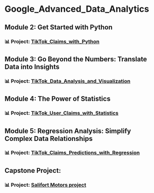 # Google_Advanced_Data_Analytics

## Module 2: Get Started with Python 
### 📊 Project: [TikTok_Claims_with_Python](https://github.com/amy941/Google_Advanced_Data_Analytics/tree/main/TikTok_Claims_with_Python)


## Module 3: Go Beyond the Numbers: Translate Data into Insights
### 📊 Project: [TikTok_Data_Analysis_and_Visualization](https://github.com/amy941/Google_Advanced_Data_Analytics/tree/main/TikTok_Data_Analysis_and_Visualization)



## Module 4: The Power of Statistics
### 📊 Project: [TikTok_User_Claims_with_Statistics](https://github.com/amy941/Google_Advanced_Data_Analytics/tree/main/TikTok_User_Claims_with_Statistics)



## Module 5: Regression Analysis: Simplify Complex Data Relationships
### 📊 Project: [TikTok_Claims_Predictions_with_Regression](https://github.com/amy941/Google_Advanced_Data_Analytics/tree/main/TikTok_Claims_Predictions_with_Regression)



## Capstone Project: 
### 📊 Project: [Salifort Motors project](https://github.com/amy941/Google_Advanced_Data_Analytics/tree/main/Capstone_project) 
